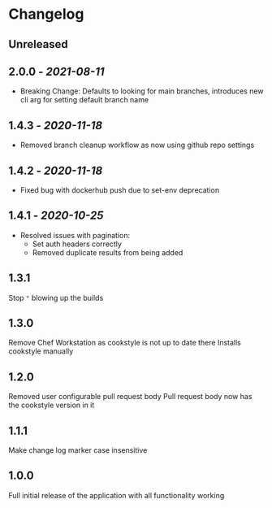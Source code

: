 # Changelog

## Unreleased

## 2.0.0 - *2021-08-11*

- Breaking Change: Defaults to looking for main branches, introduces new cli arg for setting default branch name

## 1.4.3 - *2020-11-18*

- Removed branch cleanup workflow as now using github repo settings

## 1.4.2 - *2020-11-18*

- Fixed bug with dockerhub push due to set-env deprecation

## 1.4.1 - *2020-10-25*

- Resolved issues with pagination:
  - Set auth headers correctly
  - Removed duplicate results from being added

## 1.3.1

Stop `"` blowing up the builds

## 1.3.0

Remove Chef Workstation as cookstyle is not up to date there
Installs cookstyle manually

## 1.2.0

Removed user configurable pull request body
Pull request body now has the cookstyle version in it

## 1.1.1

Make change log marker case insensitive

## 1.0.0

Full initial release of the application with all functionality working
